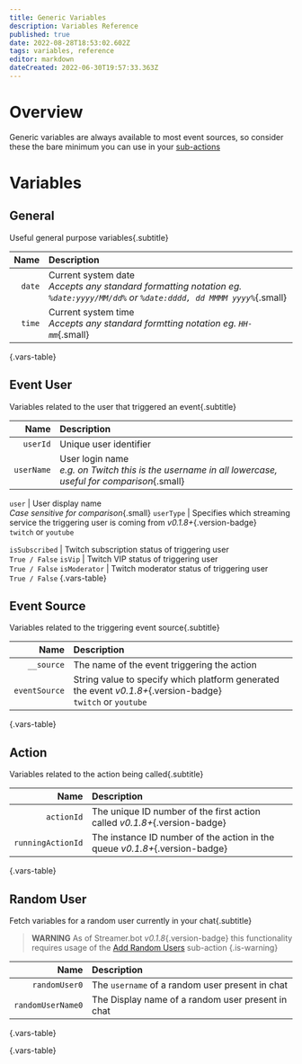 ```yaml
---
title: Generic Variables
description: Variables Reference
published: true
date: 2022-08-28T18:53:02.602Z
tags: variables, reference
editor: markdown
dateCreated: 2022-06-30T19:57:33.363Z
---
```


# Overview
Generic variables are always available to most event sources, so consider these the bare minimum you can use in your [sub-actions](/en/Sub-Actions)

# Variables

## General
Useful general purpose variables{.subtitle}

| Name | Description |
|-----:|:------------|
`date` | Current system date <br> *Accepts any standard formatting notation eg. `%date:yyyy/MM/dd%` or `%date:dddd, dd MMMM yyyy%`*{.small}
`time` | Current system time <br> *Accepts any standard formtting notation eg. `HH-mm`*{.small}
{.vars-table}

## Event User
Variables related to the user that triggered an event{.subtitle}

| Name | Description |
|-----:|:------------|
`userId` | Unique user identifier
`userName` | User login name <br> *e.g. on Twitch this is the username in all lowercase, useful for comparison*{.small}

`user` | User display name <br> *Case sensitive for comparison*{.small}
`userType` | Specifies which streaming service the triggering user is coming from *v0.1.8+*{.version-badge} <br> `twitch` or `youtube`

`isSubscribed` | Twitch subscription status of triggering user <br> `True / False`
`isVip` | Twitch VIP status of triggering user <br> `True / False`
`isModerator` | Twitch moderator status of triggering user <br> `True / False`
{.vars-table}

## Event Source
Variables related to the triggering event source{.subtitle}

| Name | Description |
|-----:|:------------|
| `__source` | The name of the event triggering the action
| `eventSource` | String value to specify which platform generated the event *v0.1.8+*{.version-badge} <br> `twitch` or `youtube`
{.vars-table}

## Action
Variables related to the action being called{.subtitle}

| Name | Description |
|-----:|:------------|
| `actionId` | The unique ID number of the first action called *v0.1.8+*{.version-badge} 
| `runningActionId` | The instance ID number of the action in the queue *v0.1.8+*{.version-badge}
{.vars-table}

## Random User
Fetch variables for a random user currently in your chat{.subtitle}

> **WARNING**
> As of Streamer.bot *v0.1.8*{.version-badge} this functionality requires usage of the [Add Random Users](/en/Sub-Actions/Twitch/) sub-action
{.is-warning}

| Name | Description |
|-----:|:------------|
| `randomUser0` | The `username` of a random user present in chat
| `randomUserName0` | The Display name of a random user present in chat
{.vars-table}




{.vars-table}